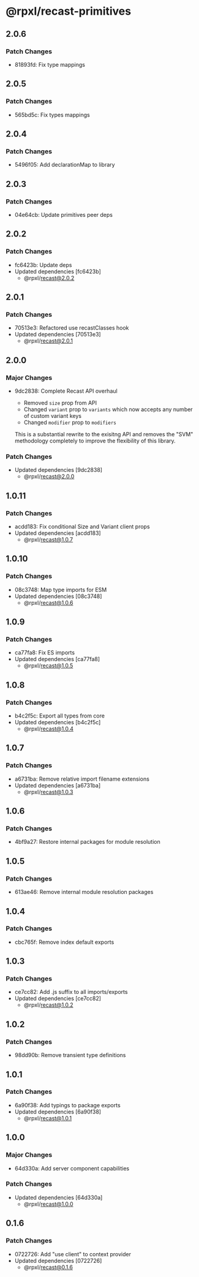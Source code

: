 # @rpxl/recast-primitives

## 2.0.6

### Patch Changes

- 81893fd: Fix type mappings

## 2.0.5

### Patch Changes

- 565bd5c: Fix types mappings

## 2.0.4

### Patch Changes

- 5496f05: Add declarationMap to library

## 2.0.3

### Patch Changes

- 04e64cb: Update primitives peer deps

## 2.0.2

### Patch Changes

- fc6423b: Update deps
- Updated dependencies [fc6423b]
  - @rpxl/recast@2.0.2

## 2.0.1

### Patch Changes

- 70513e3: Refactored use recastClasses hook
- Updated dependencies [70513e3]
  - @rpxl/recast@2.0.1

## 2.0.0

### Major Changes

- 9dc2838: Complete Recast API overhaul

  - Removed `size` prop from API
  - Changed `variant` prop to `variants` which now accepts any number of custom variant keys
  - Changed `modifier` prop to `modifiers`

  This is a substantial rewrite to the exisitng API and removes the "SVM" methodology completely to improve the flexibility of this library.

### Patch Changes

- Updated dependencies [9dc2838]
  - @rpxl/recast@2.0.0

## 1.0.11

### Patch Changes

- acdd183: Fix conditional Size and Variant client props
- Updated dependencies [acdd183]
  - @rpxl/recast@1.0.7

## 1.0.10

### Patch Changes

- 08c3748: Map type imports for ESM
- Updated dependencies [08c3748]
  - @rpxl/recast@1.0.6

## 1.0.9

### Patch Changes

- ca77fa8: Fix ES imports
- Updated dependencies [ca77fa8]
  - @rpxl/recast@1.0.5

## 1.0.8

### Patch Changes

- b4c2f5c: Export all types from core
- Updated dependencies [b4c2f5c]
  - @rpxl/recast@1.0.4

## 1.0.7

### Patch Changes

- a6731ba: Remove relative import filename extensions
- Updated dependencies [a6731ba]
  - @rpxl/recast@1.0.3

## 1.0.6

### Patch Changes

- 4bf9a27: Restore internal packages for module resolution

## 1.0.5

### Patch Changes

- 613ae46: Remove internal module resolution packages

## 1.0.4

### Patch Changes

- cbc765f: Remove index default exports

## 1.0.3

### Patch Changes

- ce7cc82: Add .js suffix to all imports/exports
- Updated dependencies [ce7cc82]
  - @rpxl/recast@1.0.2

## 1.0.2

### Patch Changes

- 98dd90b: Remove transient type definitions

## 1.0.1

### Patch Changes

- 6a90f38: Add typings to package exports
- Updated dependencies [6a90f38]
  - @rpxl/recast@1.0.1

## 1.0.0

### Major Changes

- 64d330a: Add server component capabilities

### Patch Changes

- Updated dependencies [64d330a]
  - @rpxl/recast@1.0.0

## 0.1.6

### Patch Changes

- 0722726: Add "use client" to context provider
- Updated dependencies [0722726]
  - @rpxl/recast@0.1.6
